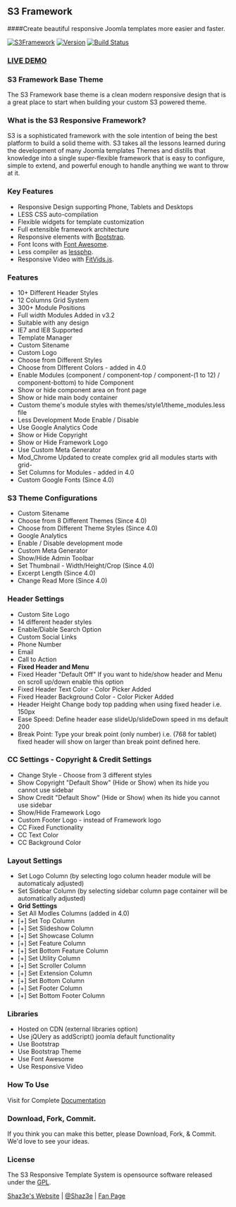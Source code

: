 ## S3 Framework
####Create beautiful responsive Joomla templates more easier and faster.

[![S3Framework](http://img.shields.io/badge/S3Framework-Stable-blue.svg)](http://www.shaz3e.com)
[![Version](http://img.shields.io/badge/Version-4.0b-green.svg)](http://www.shaz3e.com)
[![Build Status](https://travis-ci.org/Shaz3e/S3-Joomla.png?branch=S3-Joomla)](https://travis-ci.org/Shaz3e/S3-Joomla)

### [LIVE DEMO](http://demo.shaz3e.com/joomla)

### S3 Framework Base Theme
The S3 Framework base theme is a clean modern responsive design that is a great place to start when building your custom S3 powered theme.

### What is the S3 Responsive Framework?
S3 is a sophisticated framework with the sole intention of being the best platform to build a solid theme with. S3 takes all the lessons learned during the development of many Joomla templates Themes and distills that knowledge into a single super-flexible framework that is easy to configure, simple to extend, and powerful enough to handle anything we want to throw at it.

### Key Features
 - Responsive Design supporting Phone, Tablets and Desktops
 - LESS CSS auto-compilation
 - Flexible widgets for template customization
 - Full extensible framework architecture
 - Responsive elements with [Bootstrap](http://getbootstrap.com/).
 - Font Icons with [Font Awesome](http://fortawesome.github.io/Font-Awesome/).
 - Less compiler as [lessphp](http://leafo.net/lessphp/).
 - Responsive Video with [FitVids.js](https://github.com/davatron5000/FitVids.js).

### Features
 - 10+ Different Header Styles
 - 12 Columns Grid System
 - 300+ Module Positions
 - Full width Modules Added in v3.2
 - Suitable with any design
 - IE7 and IE8 Supported
 - Template Manager
 - Custom Sitename
 - Custom Logo
 - Choose from Different Styles
 - Choose from DIfferent Colors - added in 4.0
 - Enable Modules (component / component-top / component-(1 to 12) / component-bottom) to hide Component
 - Show or hide component area on front page
 - Show or hide main body container
 - Custom theme's module styles with themes/style1/theme_modules.less file
 - Less Development Mode Enable / Disable
 - Use Google Analytics Code
 - Show or Hide Copyright
 - Show or Hide Framework Logo
 - Use Custom Meta Generator
 - Mod_Chrome Updated to create complex grid all modules starts with grid-
 - Set Columns for Modules - added in 4.0
 - Custom Google Fonts (Since 4.0)
 
### S3 Theme Configurations
 - Custom Sitename
 - Choose from 8 Different Themes (Since 4.0)
 - Choose from Different Theme Styles (Since 4.0)
 - Google Analytics
 - Enable / Disable development mode
 - Custom Meta Generator
 - Show/Hide Admin Toolbar
 - Set Thumbnail - Width/Height/Crop (Since 4.0)
 - Excerpt Length (Since 4.0)
 - Change Read More (Since 4.0)

### Header Settings
 - Custom Site Logo
 - 14 different header styles
 - Enable/Diable Search Option
 - Custom Social Links
 - Phone Number
 - Email
 - Call to Action
 - **Fixed Header and Menu**
 - Fixed Header "Default Off" If you want to hide/show header and Menu on scroll up/down enable this option
 - Fixed Header Text Color - Color Picker Added
 - Fixed Header Background Color - Color Picker Added
 - Header Height Change body top padding when using fixed header i.e. 150px
 - Ease Speed: Define header ease slideUp/slideDown speed in ms default 200
 - Break Point: Type your break point (only number) i.e. (768 for tablet) fixed header will show on larger than break point defined here.

### CC Settings - Copyright & Credit Settings
 - Change Style - Choose from 3 different styles
 - Show Copyright "Default Show" (Hide or Show) when its hide you cannot use sidebar
 - Show Credit "Default Show" (Hide or Show) when its hide you cannot use sidebar 
 - Show/Hide Framework Logo
  - Custom Footer Logo - instead of Framework logo
 - CC Fixed Functionality
 - CC Text Color
 - CC Background Color

### Layout Settings
 - Set Logo Column (by selecting logo column header module will be automaticaly adjusted)
 - Set Sidebar Column (by selecting sidebar column page container will be automatically adjusted)
 - **Grid Settings**
 - Set All Modles Columns (added in 4.0)
  - [+] Set Top Column
  - [+] Set Slideshow Column
  - [+] Set Showcase Column
  - [+] Set Feature Column
  - [+] Set Bottom Feature Column
  - [+] Set Utility Column
  - [+] Set Scroller Column
  - [+] Set Extension Column
  - [+] Set Bottom Column
  - [+] Set Footer Column
  - [+] Set Bottom Footer Column


### Libraries
 - Hosted on CDN (external libraries option)
 - Use jQUery as addScript() joomla default functionality
 - Use Bootstrap
 - Use Bootstrap Theme
 - Use Font Awesome
 - Use Responsive Video


### How To Use
Visit for Complete [Documentation](http://shaz3e.com/documantation/s3-joomla)
 
### Download, Fork, Commit.
If you think you can make this better, please Download, Fork, & Commit. We'd love to see your ideas.
 
### License

The S3 Responsive Template System is opensource software released under the [GPL](http://www.gnu.org/licenses/gpl-2.0.txt).

[Shaz3e's Website](http://www.shaz3e.com) | [@Shaz3e](https://www.twitter.com/Shaz3e) | [Fan Page](https://www.facebook.com/Shaz3e)
